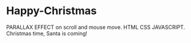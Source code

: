 # Happy-Christmas
PARALLAX EFFECT on scroll and mouse move. HTML CSS JAVASCRIPT. Christmas time, Santa is coming!
